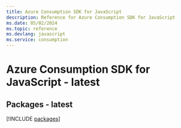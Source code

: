 ```yaml
---
title: Azure Consumption SDK for JavaScript
description: Reference for Azure Consumption SDK for JavaScript
ms.date: 05/02/2024
ms.topic: reference
ms.devlang: javascript
ms.service: consumption
---
```

# Azure Consumption SDK for JavaScript - latest
## Packages - latest
[!INCLUDE [packages](consumption-index.md)]